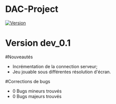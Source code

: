 # DAC-Project
[![Version](https://img.shields.io/badge/version-dev__0.1-brightgreen.svg?style=plastic)]()
# Version dev_0.1

#Nouveautés
- Incrémentation de la connection serveur;
- Jeu jouable sous différentes résolution d'écran.

#Corrections de bugs
- 0 Bugs mineurs trouvés
- 0 Bugs majeurs trouvés
